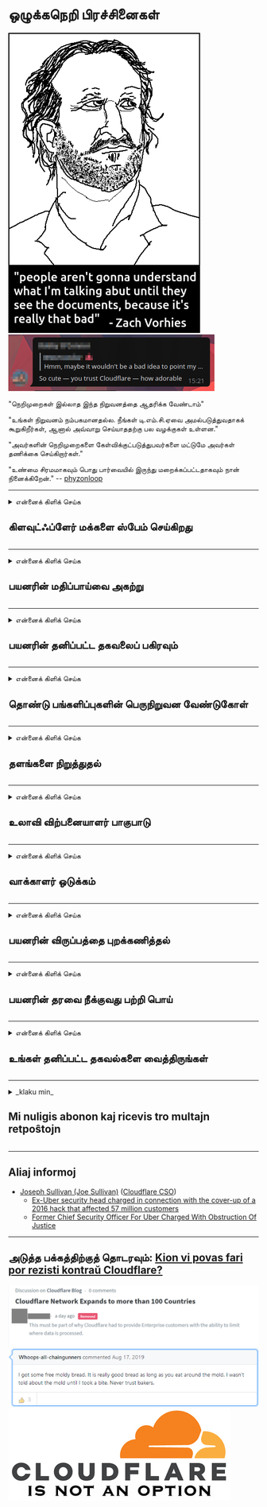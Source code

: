 # ஒழுக்கநெறி பிரச்சினைகள்

![](../image/itsreallythatbad.jpg)
![](../image/telegram/c81238387627b4bfd3dcd60f56d41626.jpg)

"நெறிமுறைகள் இல்லாத இந்த நிறுவனத்தை ஆதரிக்க வேண்டாம்"

"உங்கள் நிறுவனம் நம்பகமானதல்ல. நீங்கள் டி.எம்.சி.ஏவை அமல்படுத்துவதாகக் கூறுகிறீர்கள், ஆனால் அவ்வாறு செய்யாததற்கு பல வழக்குகள் உள்ளன."

"அவர்களின் நெறிமுறைகளை கேள்விக்குட்படுத்துபவர்களை மட்டுமே அவர்கள் தணிக்கை செய்கிறார்கள்."

"உண்மை சிரமமாகவும் பொது பார்வையில் இருந்து மறைக்கப்பட்டதாகவும் நான் நினைக்கிறேன்."  -- [phyzonloop](https://twitter.com/phyzonloop)


---


<details>
<summary>என்னைக் கிளிக் செய்க

## கிளவுட்ஃப்ளேர் மக்களை ஸ்பேம் செய்கிறது
</summary>


கிளவுட்ஃப்ளேர் அல்லாத கிளவுட்ஃப்ளேர் பயனர்களுக்கு ஸ்பேம் மின்னஞ்சல்களை அனுப்புகிறது.

- தேர்வு செய்த சந்தாதாரர்களுக்கு மட்டுமே மின்னஞ்சல்களை அனுப்பவும்
- பயனர் "நிறுத்து" என்று கூறும்போது, ​​மின்னஞ்சல் அனுப்புவதை நிறுத்துங்கள்

இது மிகவும் எளிது. ஆனால் கிளவுட்ஃப்ளேர் அதைப் பொருட்படுத்தவில்லை.
கிளவுட்ஃப்ளேர் தங்கள் சேவையைப் பயன்படுத்துவதால் அனைத்து ஸ்பேமர்கள் அல்லது தாக்குபவர்களையும் நிறுத்த முடியும் என்றார்.
கிளவுட்ஃப்ளேரை செயல்படுத்தாமல் கிளவுட்ஃப்ளேரை எவ்வாறு நிறுத்தலாம்?


| 🖼 | 🖼 |
| --- | --- |
| ![](../image/cfspam01.jpg) | ![](../image/cfspam03.jpg) |
| ![](../image/cfspam02.jpg) | ![](../image/cfspambrittany.jpg)<br>![](../image/cfspamtwtr.jpg) |

</details>

---

<details>
<summary>என்னைக் கிளிக் செய்க

## பயனரின் மதிப்பாய்வை அகற்று
</summary>


கிளவுட்ஃப்ளேர் தணிக்கை எதிர்மறை மதிப்புரைகள்.
நீங்கள் கிளவுட்ஃப்ளேர் எதிர்ப்பு உரையை ட்விட்டரில் பதிவிட்டால், கிளவுட்ஃப்ளேர் ஊழியரிடமிருந்து "இல்லை, அது இல்லை" செய்தியுடன் பதிலைப் பெற உங்களுக்கு வாய்ப்பு உள்ளது.
எந்தவொரு மறுஆய்வு தளத்திலும் நீங்கள் எதிர்மறையான மதிப்பாய்வை இடுகையிட்டால், அவர்கள் அதை தணிக்கை செய்ய முயற்சிப்பார்கள்.


| 🖼 | 🖼 |
| --- | --- |
| ![](../image/cfcenrev_01.jpg)<br>![](../image/cfcenrev_02.jpg) | ![](../image/cfcenrev_03.jpg) |

</details>

---

<details>
<summary>என்னைக் கிளிக் செய்க

## பயனரின் தனிப்பட்ட தகவலைப் பகிரவும்
</summary>


கிளவுட்ஃப்ளேருக்கு மிகப்பெரிய துன்புறுத்தல் பிரச்சினை உள்ளது.
ஹோஸ்ட் செய்யப்பட்ட தளங்களைப் பற்றி புகார் அளிப்பவர்களின் தனிப்பட்ட தகவல்களை கிளவுட்ஃப்ளேர் பகிர்ந்து கொள்கிறது.
உங்கள் உண்மையான ஐடியை வழங்க அவர்கள் சில சமயங்களில் உங்களிடம் கேட்கிறார்கள்.
நீங்கள் துன்புறுத்தப்படுவதோ, தாக்கப்படுவதோ, மாற்றப்படுவதோ அல்லது கொல்லப்படுவதோ விரும்பவில்லை என்றால், நீங்கள் கிளவுட்ஃப்ளேர்டு வலைத்தளங்களிலிருந்து விலகி இருப்பது நல்லது.


| 🖼 | 🖼 |
| --- | --- |
| ![](../image/cfdox_what.jpg) | ![](../image/cfdox_swat.jpg) |
| ![](../image/cfdox_kill.jpg) | ![](../image/cfdox_threat.jpg) |
| ![](../image/cfdox_dox.jpg) | ![](../image/cfdox_ex1.jpg) |
| ![](../image/cfabuseform.jpg) | ![](../image/cfdox_ex2.jpg) |

</details>

---

<details>
<summary>என்னைக் கிளிக் செய்க

## தொண்டு பங்களிப்புகளின் பெருநிறுவன வேண்டுகோள்
</summary>


கிளவுட்ஃப்ளேர் தொண்டு பங்களிப்புகளைக் கேட்கிறது.
ஒரு அமெரிக்க நிறுவனம் நல்ல காரணங்களைக் கொண்ட இலாப நோக்கற்ற நிறுவனங்களுடன் சேர்ந்து தொண்டு கேட்கும் என்பது மிகவும் திகிலூட்டும்.
நீங்கள் மக்களைத் தடுக்க அல்லது பிறரின் நேரத்தை வீணடிக்க விரும்பினால், கிளவுட்ஃப்ளேர் ஊழியர்களுக்கு சில பீஸ்ஸாக்களை ஆர்டர் செய்ய விரும்பலாம்.


![](../image/cfdonate.jpg)

</details>

---

<details>
<summary>என்னைக் கிளிக் செய்க

## தளங்களை நிறுத்துதல்
</summary>


உங்கள் தளம் திடீரென குறைந்துவிட்டால் நீங்கள் என்ன செய்வீர்கள்?
கிளவுட்ஃப்ளேர் பயனரின் உள்ளமைவை நீக்குகிறது அல்லது சேவையை எந்த எச்சரிக்கையும் இல்லாமல் அமைதியாக நிறுத்துகிறது என்று தகவல்கள் உள்ளன.
சிறந்த வழங்குநரைக் கண்டுபிடிக்க நாங்கள் பரிந்துரைக்கிறோம்.

![](../image/cftmnt.jpg)

</details>

---

<details>
<summary>என்னைக் கிளிக் செய்க

## உலாவி விற்பனையாளர் பாகுபாடு
</summary>


டோர்-க்கு மேல் டோர்-உலாவி அல்லாத பயனர்களுக்கு விரோதமான சிகிச்சையை அளிக்கும்போது, ​​ஃபயர்பாக்ஸைப் பயன்படுத்துபவர்களுக்கு கிளவுட்ஃப்ளேர் முன்னுரிமை அளிக்கிறது.
இலவசமில்லாத ஜாவாஸ்கிரிப்டை இயக்க சரியாக மறுக்கும் டோர் பயனர்களும் விரோத சிகிச்சையைப் பெறுகிறார்கள்.
இந்த அணுகல் சமத்துவமின்மை ஒரு பிணைய நடுநிலைமை துஷ்பிரயோகம் மற்றும் அதிகார துஷ்பிரயோகம் ஆகும்.

![](../image/browdifftbcx.gif)

- இடது: டோர் உலாவி, வலது: குரோம். அதே ஐபி முகவரி.

![](../image/browserdiff.jpg)

- இடது: டோர் உலாவி ஜாவாஸ்கிரிப்ட் முடக்கப்பட்டது, குக்கீ இயக்கப்பட்டது
- வலது: குரோம் ஜாவாஸ்கிரிப்ட் இயக்கப்பட்டது, குக்கீ முடக்கப்பட்டது

![](../image/cfsiryoublocked.jpg)

- டோர் (க்ளியர்நெட் ஐபி) இல்லாமல் QuteBrowser (சிறிய உலாவி)

| ***உலாவி*** | ***அணுகல் சிகிச்சை*** |
| --- | --- |
| Tor Browser (ஜாவாஸ்கிரிப்ட் இயக்கப்பட்டது) | அணுகல் அனுமதிக்கப்படுகிறது |
| Firefox (ஜாவாஸ்கிரிப்ட் இயக்கப்பட்டது) | அணுகல் சீரழிந்தது |
| Chromium (ஜாவாஸ்கிரிப்ட் இயக்கப்பட்டது) | அணுகல் சீரழிந்தது |
| Chromium or Firefox (ஜாவாஸ்கிரிப்ட் முடக்கப்பட்டது) | அணுகல் மறுக்கப்பட்டது |
| Chromium or Firefox (குக்கீ முடக்கப்பட்டது) | அணுகல் மறுக்கப்பட்டது |
| QuteBrowser | அணுகல் மறுக்கப்பட்டது |
| lynx | அணுகல் மறுக்கப்பட்டது |
| w3m | அணுகல் மறுக்கப்பட்டது |
| wget | அணுகல் மறுக்கப்பட்டது |


எளிதான சவாலை தீர்க்க ஆடியோ பொத்தானை ஏன் பயன்படுத்தக்கூடாது?

ஆமாம், ஒரு ஆடியோ பொத்தான் உள்ளது, ஆனால் அது எப்போதும் டோரில் இயங்காது.
நீங்கள் அதைக் கிளிக் செய்யும் போது இந்த செய்தியைப் பெறுவீர்கள்:

```
பின்னர் மீண்டும் முயற்சிக்கவும்
உங்கள் கணினி அல்லது பிணையம் தானியங்கி வினவல்களை அனுப்பக்கூடும்.
எங்கள் பயனர்களைப் பாதுகாக்க, உங்கள் கோரிக்கையை இப்போது செயல்படுத்த முடியாது.
மேலும் விவரங்களுக்கு எங்கள் உதவி பக்கத்தைப் பார்வையிடவும்
```

</details>

---

<details>
<summary>என்னைக் கிளிக் செய்க

## வாக்காளர் ஒடுக்கம்
</summary>


அமெரிக்க மாநிலங்களில் உள்ள வாக்காளர்கள் வாக்களிக்க பதிவுசெய்கிறார்கள், இறுதியில் மாநில செயலாளரின் வலைத்தளம் மூலம் அவர்கள் வசிக்கும் மாநிலத்தில்.
குடியரசுக் கட்சியின் கட்டுப்பாட்டில் உள்ள மாநில செயலாளர் அலுவலகங்கள் கிளவுட்ஃப்ளேர் மூலம் மாநில செயலாளரின் வலைத்தளத்தை ப்ராக்ஸி செய்வதன் மூலம் வாக்காளர்களை அடக்குவதில் ஈடுபடுகின்றன.
டோர் பயனர்களிடம் கிளவுட்ஃப்ளேரின் விரோத சிகிச்சை, மையப்படுத்தப்பட்ட உலகளாவிய கண்காணிப்பு புள்ளியாக அதன் எம்ஐடிஎம் நிலை மற்றும் ஒட்டுமொத்தமாக அதன் தீங்கு விளைவிக்கும் பங்கு வருங்கால வாக்காளர்களை பதிவு செய்ய தயங்குகிறது.
குறிப்பாக தாராளவாதிகள் தனியுரிமையைத் தழுவுகிறார்கள்.
வாக்காளர் பதிவு படிவங்கள் வாக்காளரின் அரசியல் சாய்வு, தனிப்பட்ட உடல் முகவரி, சமூக பாதுகாப்பு எண் மற்றும் பிறந்த தேதி பற்றிய முக்கியமான தகவல்களை சேகரிக்கும்.
பெரும்பாலான மாநிலங்கள் அந்த தகவலின் துணைக்குழுவை மட்டுமே பொதுவில் கிடைக்கச் செய்கின்றன, ஆனால் யாராவது வாக்களிக்க பதிவுசெய்யும்போது அந்த தகவல்களை கிளவுட்ஃப்ளேர் பார்க்கிறது.

காகித பதிவு கிளவுட்ஃப்ளேரைத் தவிர்ப்பதில்லை என்பதை நினைவில் கொள்க, ஏனெனில் மாநில தரவு நுழைவு ஊழியர்களின் செயலாளர் தரவை உள்ளிட கிளவுட்ஃப்ளேர் வலைத்தளத்தைப் பயன்படுத்தக்கூடும்.

| 🖼 | 🖼 |
| --- | --- |
| ![](../image/cfvotm_01.jpg) | ![](../image/cfvotm_02.jpg) |

- Change.org என்பது வாக்குகளை சேகரிப்பதற்கும் நடவடிக்கை எடுப்பதற்கும் ஒரு பிரபலமான வலைத்தளம்.
“எல்லா இடங்களிலும் உள்ளவர்கள் பிரச்சாரங்களைத் தொடங்குகிறார்கள், ஆதரவாளர்களை அணிதிரட்டுகிறார்கள், தீர்வுகளை எடுக்க முடிவெடுப்பவர்களுடன் இணைந்து செயல்படுகிறார்கள்.”
துரதிர்ஷ்டவசமாக, கிளவுட்ஃப்ளேரின் ஆக்கிரமிப்பு வடிகட்டி காரணமாக பலர் change.org ஐப் பார்க்க முடியாது.
அவர்கள் மனுவில் கையெழுத்திடுவதிலிருந்து தடுக்கப்படுகிறார்கள், இதனால் அவர்களை ஒரு ஜனநாயக செயல்முறையிலிருந்து விலக்குகிறார்கள்.
OpenPetition போன்ற பிற மேகக்கணி அல்லாத தளத்தைப் பயன்படுத்துவது சிக்கலை சரிசெய்ய உதவுகிறது.

| 🖼 | 🖼 |
| --- | --- |
| ![](../image/changeorgasn.jpg) | ![](../image/changeorgtor.jpg) |

- கிளவுட்ஃப்ளேரின் "ஏதெனியன் திட்டம்" மாநில மற்றும் உள்ளூர் தேர்தல் வலைத்தளங்களுக்கு இலவச நிறுவன அளவிலான பாதுகாப்பை வழங்குகிறது.
"தங்கள் தொகுதிகள் தேர்தல் தகவல்களையும் வாக்காளர் பதிவையும் அணுக முடியும்" என்று அவர்கள் கூறினர், ஆனால் இது ஒரு பொய், ஏனென்றால் பலர் தளத்தை உலாவ முடியாது.

</details>

---

<details>
<summary>என்னைக் கிளிக் செய்க

## பயனரின் விருப்பத்தை புறக்கணித்தல்
</summary>


நீங்கள் எதையாவது விலகினால், அதைப் பற்றி உங்களுக்கு எந்த மின்னஞ்சலும் கிடைக்காது என்று எதிர்பார்க்கிறீர்கள்.
கிளவுட்ஃப்ளேர் பயனரின் விருப்பத்தை புறக்கணித்து வாடிக்கையாளரின் அனுமதியின்றி மூன்றாம் தரப்பு நிறுவனங்களுடன் தரவைப் பகிரவும்.
நீங்கள் அவர்களின் இலவச திட்டத்தைப் பயன்படுத்துகிறீர்கள் என்றால், சில நேரங்களில் மாதாந்திர சந்தாவை வாங்கும்படி அவர்கள் உங்களுக்கு மின்னஞ்சல் அனுப்புவார்கள்.

![](../image/cfviopl_tp.jpg)

</details>

---

<details>
<summary>என்னைக் கிளிக் செய்க

## பயனரின் தரவை நீக்குவது பற்றி பொய்
</summary>


இந்த முன்னாள் கிளவுட்ஃப்ளேர் வாடிக்கையாளரின் வலைப்பதிவின் படி, கிளவுட்ஃப்ளேர் கணக்குகளை நீக்குவது குறித்து பொய் சொல்கிறார்.
இப்போதெல்லாம், உங்கள் கணக்கை நீங்கள் மூடிய அல்லது நீக்கிய பின் பல நிறுவனங்கள் உங்கள் தரவை வைத்திருக்கின்றன.
பெரும்பாலான நல்ல நிறுவனங்கள் தங்கள் தனியுரிமைக் கொள்கையில் இதைப் பற்றி குறிப்பிடுகின்றன.
கிளவுட்ஃப்ளேர்? இல்லை.

```
2019-08-05 அவர்கள் எனது கணக்கை அகற்றிவிட்டார்கள் என்பதை உறுதிப்படுத்த கிளவுட்ஃப்ளேர் எனக்கு அனுப்பியது.
2019-10-02 கிளவுட்ஃப்ளேரிடமிருந்து எனக்கு ஒரு மின்னஞ்சல் வந்தது "ஏனெனில் நான் ஒரு வாடிக்கையாளர்"
```

"அகற்று" என்ற வார்த்தையைப் பற்றி கிளவுட்ஃப்ளேருக்கு தெரியாது.
இது உண்மையில் அகற்றப்பட்டால், இந்த முன்னாள் வாடிக்கையாளருக்கு ஏன் மின்னஞ்சல் வந்தது?
கிளவுட்ஃப்ளேரின் தனியுரிமைக் கொள்கை அதைப் பற்றி குறிப்பிடவில்லை என்றும் அவர் குறிப்பிட்டுள்ளார்.

```
அவர்களின் புதிய தனியுரிமைக் கொள்கை ஒரு வருடத்திற்கான தரவைத் தக்கவைத்துக்கொள்வது பற்றி எதுவும் குறிப்பிடவில்லை.
```

![](../image/cfviopl_notdel.jpg)

கிளவுட்ஃப்ளேரின் தனியுரிமைக் கொள்கை ஒரு பொய் என்றால் நீங்கள் எவ்வாறு நம்பலாம்?

</details>

---

<details>
<summary>என்னைக் கிளிக் செய்க

## உங்கள் தனிப்பட்ட தகவல்களை வைத்திருங்கள்
</summary>


கிளவுட்ஃப்ளேர் கணக்கை நீக்குவது கடினமான நிலை.

```
"கணக்கு" வகையைப் பயன்படுத்தி ஆதரவு டிக்கெட்டை சமர்ப்பிக்கவும்,
செய்தி உடலில் கணக்கு நீக்கக் கோருங்கள்.
நீக்குவதற்கு முன் உங்கள் கணக்கில் எந்த களங்களும் அல்லது கிரெடிட் கார்டுகளும் இணைக்கப்படவில்லை.
```

இந்த உறுதிப்படுத்தல் மின்னஞ்சலைப் பெறுவீர்கள்.

![](../image/cf_deleteandkeep.jpg)

"உங்கள் நீக்குதல் கோரிக்கையை நாங்கள் செயல்படுத்தத் தொடங்கினோம்" ஆனால் "உங்கள் தனிப்பட்ட தகவல்களை நாங்கள் தொடர்ந்து சேமிப்போம்".

இதை நீங்கள் "நம்ப" முடியுமா?

</details>

---

<details>
<summary>_klaku min_

## Mi nuligis abonon kaj ricevis tro multajn retpoŝtojn
</summary>


La uzanto nuligis sian 'Cloudflare stream' abonon kaj li ricevas retpoŝtajn memorigilojn ĉiutage por rememorigi lin pri nuligita abono.
Ne estas malaprobita butono. Kiel vi ĉesas ĉi tiun frenezon?

![](../image/barrageemailcancelsubscription.jpg)

Cloudflare diris al ĉi tiu uzanto kontakti subtenteamo kaj peti ĉiujn viajn enhavojn forigi.

- [t](https://web.archive.org/web/20210412165334/https://twitter.com/JohnHaldson/status/1381651569247088650)

</details>

---

## Aliaj informoj

- [Joseph Sullivan (Joe Sullivan)](../cloudflare_inc/cloudflare_members.md) ([Cloudflare CSO](https://twitter.com/eastdakota/status/1296522269313785862))
  - [Ex-Uber security head charged in connection with the cover-up of a 2016 hack that affected 57 million customers](https://www.businessinsider.com/uber-data-hack-security-head-joe-sullivan-charged-cover-up-2020-8)
  - [Former Chief Security Officer For Uber Charged With Obstruction Of Justice](https://www.justice.gov/usao-ndca/pr/former-chief-security-officer-uber-charged-obstruction-justice)


---

## அடுத்த பக்கத்திற்குத் தொடரவும்:   [Kion vi povas fari por rezisti kontraŭ Cloudflare?](ta.action.md)

![](../image/censor_cloudflare_blogcomment.jpg)
![](../image/freemoldybread.jpg)
![](../image/cfisnotanoption.jpg)
